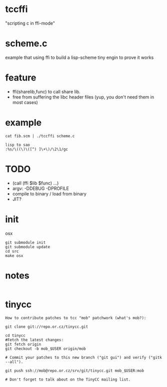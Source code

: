 # tccffi

"scripting c in ffi-mode"

# scheme.c

example that using ffi to build a lisp-scheme tiny engin to prove it works

# feature 

* ffi(sharelib,func) to call share lib.
* free from suffering the libc header files (yup, you don't need them in most cases)

# example

```
cat fib.scm | ./tccffi scheme.c

lisp to sao
:%s/\((\)\([^) ]\+\)/\2\1/gc 
```

# TODO

* (call (ffi $lib $func) ...)
* argv: -DDEBUG -DPROFILE
* compile to binary / load from binary
* JIT?

# init

osx

```
git submodule init
git submodule update
cd src
make osx
```

# notes

```
```

# tinycc

```
How to contribute patches to tcc "mob" patchwork (what's mob?):

git clone git://repo.or.cz/tinycc.git

cd tinycc
#Fetch the latest changes: 
git fetch origin
git checkout -b mob_$USER origin/mob

# Commit your patches to this new branch ("git gui") and verify ("gitk --all").

git push ssh://mob@repo.or.cz/srv/git/tinycc.git mob_$USER:mob

# Don't forget to talk about on the TinyCC mailing list. 

```
